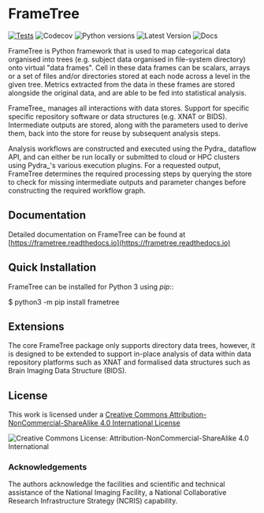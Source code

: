# FrameTree

[![Tests](https://github.com/ArcanaFramework/frametree/actions/workflows/ci-cd.yml/badge.svg)](https://github.com/ArcanaFramework/frametree/actions)
![Codecov](https://codecov.io/gh/ArcanaFramework/frametree/branch/main/graph/badge.svg?token=UIS0OGPST7)
![Python versions](https://img.shields.io/pypi/pyversions/frametree.svg)
![Latest Version](https://img.shields.io/pypi/v/frametree.svg)
![Docs](https://arcanaframework.github.io/frametree/)

FrameTree is Python framework that is used to map categorical data organised into trees
(e.g. subject data organised in file-system directory) onto virtual "data frames". Cell in
these data frames can be scalars, arrays or a set of files and/or directories stored at
each node across a level in the given tree. Metrics extracted from the data in these frames
are stored alongside the original data, and are able to be fed into statistical analysis.

FrameTree_ manages all interactions with data stores. Support for specific 
specific repository software or data structures (e.g. XNAT or BIDS).
Intermediate outputs are stored, along with the parameters used to derive them, back into
the store for reuse by subsequent analysis steps.

Analysis workflows are constructed and executed using the Pydra_ dataflow API, and can
either be run locally or submitted to cloud or HPC clusters using Pydra_'s various
execution plugins. For a requested output, FrameTree determines the required processing
steps by querying the store to check for missing intermediate outputs and parameter
changes before constructing the required workflow graph.

## Documentation

Detailed documentation on FrameTree can be found at [https://frametree.readthedocs.io](https://frametree.readthedocs.io)


## Quick Installation

FrameTree can be installed for Python 3 using *pip*::

   $ python3 -m pip install frametree

## Extensions

The core FrameTree package only supports directory data trees, however, it is designed to
be extended to support in-place analysis of data within data repository platforms such 
as XNAT and formalised data structures such as Brain Imaging Data Structure (BIDS).


## License

This work is licensed under a [Creative Commons Attribution-NonCommercial-ShareAlike 4.0 International License](http://creativecommons.org/licenses/by-nc-sa/4.0/)

![Creative Commons License: Attribution-NonCommercial-ShareAlike 4.0 International](https://i.creativecommons.org/l/by-nc-sa/4.0/88x31.png)


### Acknowledgements

The authors acknowledge the facilities and scientific and technical assistance of the
National Imaging Facility, a National Collaborative Research Infrastructure Strategy (NCRIS) capability.

[FrameTree]: http://frametree.readthedocs.io
[Pydra]: http://pydra.readthedocs.io
[XNAT]: http://xnat.org
[BIDS]: http://bids.neuroimaging.io/
[Environment Modules]: http://modules.sourceforge.net
